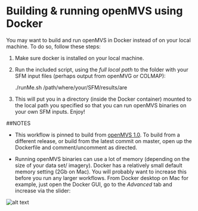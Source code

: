 
# Building & running openMVS using Docker

You may want to build and run openMVS in Docker instead of on your local machine. To do so, follow these steps:

1. Make sure docker is installed on your local machine.
2. Run the included script, using the *full local path* to the folder with your SFM input files (perhaps output from openMVG or COLMAP):

	./runMe.sh /path/where/your/SFM/results/are

3. This will put you in a directory (inside the Docker container) mounted to the local path you specified so that you can run openMVS binaries on your own SFM inputs. Enjoy!


##NOTES

+ This workflow is pinned to build from [openMVS 1.0](https://github.com/cdcseacave/openMVS/releases/tag/v1.0). To build from a different release, or build from the latest commit on master, open up the Dockerfile and comment/uncomment as directed.

+ Running openMVS binaries can use a lot of memory (depending on the size of your data set/ imagery). Docker has a relatively small default memory setting (2Gb on Mac). You will probably want to increase this before you run any larger workflows. From Docker desktop on Mac for example, just open the Docker GUI, go to the *Advanced* tab and increase via the slider:

![alt text][dockerParam]

[dockerParam]: https://i.stack.imgur.com/6iWiW.png "Recommend increasing memory to >4Gb"
